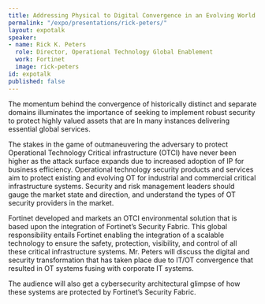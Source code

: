 ```yaml
---
title: Addressing Physical to Digital Convergence in an Evolving World
permalink: "/expo/presentations/rick-peters/"
layout: expotalk
speaker:
- name: Rick K. Peters
  role: Director, Operational Technology Global Enablement
  work: Fortinet
  image: rick-peters
id: expotalk
published: false
---
```


The momentum behind the convergence of historically distinct and separate domains illuminates the importance of seeking to implement robust security to protect highly valued assets that are In many instances delivering essential global services.

The stakes in the game of outmaneuvering the adversary to protect Operational Technology Critical infrastructure (OTCI) have never been higher as the attack surface expands due to increased adoption of IP for business efficiency.  Operational technology security products and services aim to protect existing and evolving OT for industrial and commercial critical infrastructure systems.  Security and risk management leaders should gauge the market state and direction, and understand the types of OT security providers in the market.

Fortinet developed and markets an OTCI environmental solution that is based upon the integration of Fortinet’s Security Fabric. This global responsibility entails Fortinet enabling the integration of a scalable technology to ensure the safety, protection, visibility, and control of all these critical infrastructure systems. Mr. Peters will discuss the digital and security transformation that has taken place due to IT/OT convergence that resulted in OT systems fusing with corporate IT systems.

The audience will also get a cybersecurity architectural glimpse of how these systems are protected by Fortinet’s Security Fabric.
